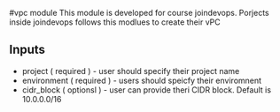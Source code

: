 #vpc module
This module is developed for course joindevops. Porjects inside joindevops follows this modlues to create their vPC

## Inputs
* project ( required ) - user should specify their project name
* environment ( required ) - users should speicfy their enviromnent
* cidr_block ( optionsl ) - user can provide theri CIDR block. Default is 10.0.0.0/16
